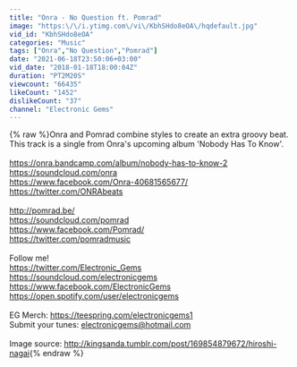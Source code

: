 ```yaml
---
title: "Onra - No Question ft. Pomrad"
image: "https:\/\/i.ytimg.com\/vi\/KbhSHdo8eOA\/hqdefault.jpg"
vid_id: "KbhSHdo8eOA"
categories: "Music"
tags: ["Onra","No Question","Pomrad"]
date: "2021-06-18T23:50:06+03:00"
vid_date: "2018-01-18T18:00:04Z"
duration: "PT2M20S"
viewcount: "66435"
likeCount: "1452"
dislikeCount: "37"
channel: "Electronic Gems"
---
```

{% raw %}Onra and Pomrad combine styles to create an extra groovy beat. This track is a single from Onra's upcoming album 'Nobody Has To Know'.<br /><br /><a rel="nofollow" target="blank" href="https://onra.bandcamp.com/album/nobody-has-to-know-2">https://onra.bandcamp.com/album/nobody-has-to-know-2</a><br /><a rel="nofollow" target="blank" href="https://soundcloud.com/onra">https://soundcloud.com/onra</a><br /><a rel="nofollow" target="blank" href="https://www.facebook.com/Onra-40681565677/">https://www.facebook.com/Onra-40681565677/</a><br /><a rel="nofollow" target="blank" href="https://twitter.com/ONRAbeats">https://twitter.com/ONRAbeats</a><br /><br /><a rel="nofollow" target="blank" href="http://pomrad.be/">http://pomrad.be/</a><br /><a rel="nofollow" target="blank" href="https://soundcloud.com/pomrad">https://soundcloud.com/pomrad</a><br /><a rel="nofollow" target="blank" href="https://www.facebook.com/Pomrad/">https://www.facebook.com/Pomrad/</a><br /><a rel="nofollow" target="blank" href="https://twitter.com/pomradmusic">https://twitter.com/pomradmusic</a><br /><br />Follow me!<br /><a rel="nofollow" target="blank" href="https://twitter.com/Electronic_Gems">https://twitter.com/Electronic_Gems</a><br /><a rel="nofollow" target="blank" href="https://soundcloud.com/electronicgems">https://soundcloud.com/electronicgems</a><br /><a rel="nofollow" target="blank" href="https://www.facebook.com/ElectronicGems">https://www.facebook.com/ElectronicGems</a><br /><a rel="nofollow" target="blank" href="https://open.spotify.com/user/electronicgems">https://open.spotify.com/user/electronicgems</a><br /><br />EG Merch: <a rel="nofollow" target="blank" href="https://teespring.com/electronicgems1">https://teespring.com/electronicgems1</a><br />Submit your tunes: electronicgems@hotmail.com<br /><br />Image source: <a rel="nofollow" target="blank" href="http://kingsanda.tumblr.com/post/169854879672/hiroshi-nagai">http://kingsanda.tumblr.com/post/169854879672/hiroshi-nagai</a>{% endraw %}

